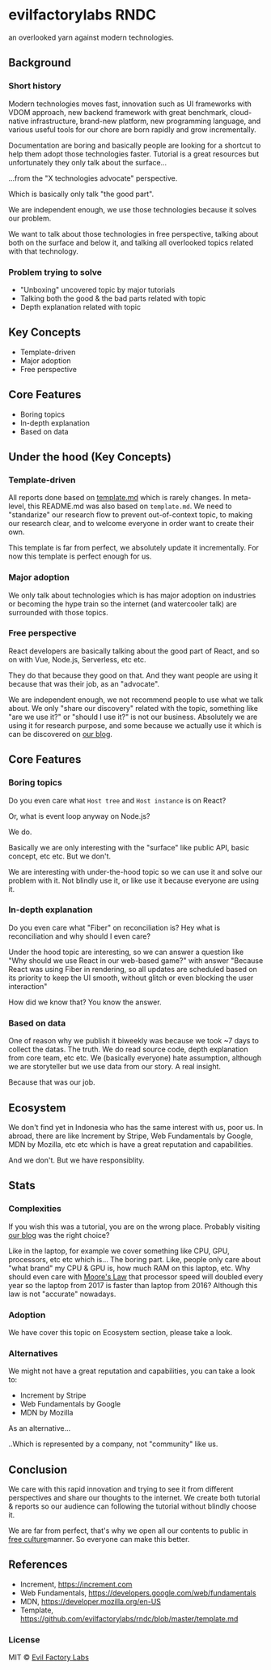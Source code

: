 # evilfactorylabs RNDC

an overlooked yarn against modern technologies.

## Background

### Short history

Modern technologies moves fast, innovation such as UI frameworks with
VDOM approach, new backend framework with great benchmark,
cloud-native infrastructure, brand-new platform, new programming language,
and various useful tools for our chore are born rapidly and grow incrementally.

Documentation are boring and basically people are looking for a shortcut to help
them adopt those technologies faster. Tutorial is a great resources but unfortunately
they only talk about the surface...

...from the "X technologies advocate" perspective.

Which is basically only talk "the good part".

We are independent enough, we use those technologies because it solves our problem.

We want to talk about those technologies in free perspective, talking about
both on the surface and below it, and talking all overlooked topics related with that
technology.

### Problem trying to solve

- "Unboxing" uncovered topic by major tutorials
- Talking both the good & the bad parts related with topic
- Depth explanation related with topic

## Key Concepts

- Template-driven
- Major adoption
- Free perspective

## Core Features

- Boring topics
- In-depth explanation
- Based on data

## Under the hood (Key Concepts)

### Template-driven

All reports done based on [template.md](https://github.com/evilfactorylabs/rndc/blob/master/template.md) which is
rarely changes. In meta-level, this README.md was also based on `template.md`. We need to "standarize" our research
flow to prevent out-of-context topic, to making our research clear, and to welcome everyone in order want to create
their own.

This template is far from perfect, we absolutely update it incrementally. For now this template is perfect enough for us.

### Major adoption

We only talk about technologies which is has major adoption on industries or becoming the hype train so
the internet (and watercooler talk) are surrounded with those topics.

### Free perspective

React developers are basically talking about the good part of React, and so on with Vue, Node.js, Serverless, etc etc.

They do that because they good on that. And they want people are using it because that was their job, as an "advocate".

We are independent enough, we not recommend people to use what we talk about. We only "share our discovery" related with
the topic, something like "are we use it?" or "should I use it?" is not our business. Absolutely we are using it for research
purpose, and some because we actually use it which is can be discovered on [our blog](https://blog.evilfactory.id).

## Core Features

### Boring topics

Do you even care what `Host tree` and `Host instance` is on React?

Or, what is event loop anyway on Node.js?

We do.

Basically we are only interesting with the "surface" like public API, basic concept, etc etc. But we don't.

We are interesting with under-the-hood topic so we can use it and solve our problem with it. Not blindly use it,
or like use it because everyone are using it.

### In-depth explanation

Do you even care what "Fiber" on reconciliation is? Hey what is reconciliation and why should I even care? 

Under the hood topic are interesting, so we can answer a question like "Why should we use React in our web-based game?"
with answer "Because React was using Fiber in rendering, so all updates are scheduled based on its priority to keep
the UI smooth, without glitch or even blocking the user interaction"

How did we know that? You know the answer.

### Based on data

One of reason why we publish it biweekly was because we took ~7 days to collect the datas. The truth. We do read
source code, depth explanation from core team, etc etc. We (basically everyone) hate assumption, although we are storyteller
but we use data from our story. A real insight.

Because that was our job.

## Ecosystem

We don't find yet in Indonesia who has the same interest with us, poor us. In abroad, there are like Increment by Stripe,
Web Fundamentals by Google, MDN by Mozilla, etc etc which is have a great reputation and capabilities.

And we don't. But we have responsiblity.

## Stats

### Complexities

If you wish this was a tutorial, you are on the wrong place. Probably visiting
[our blog](https://blog.evilfactory.id) was the right choice?

Like in the laptop, for example we cover something like CPU, GPU, processors, etc etc which is... The boring part. Like,
people only care about "what brand" my CPU & GPU is, how much RAM on this laptop, etc. Why should even
care with [Moore's Law](https://en.wikipedia.org/wiki/Moore%27s_law) that processor speed will doubled every year so
the laptop from 2017 is faster than laptop from 2016? Although this law is not "accurate" nowadays.

### Adoption

We have cover this topic on Ecosystem section, please take a look.

### Alternatives

We might not have a great reputation and capabilities, you can take a look to:

- Increment by Stripe
- Web Fundamentals by Google
- MDN by Mozilla

As an alternative...

..Which is represented by a company, not "community" like us.

## Conclusion

We care with this rapid innovation and trying to see it from different perspectives and share
our thoughts to the internet. We create both tutorial & reports so our audience can following the tutorial
without blindly choose it.

We are far from perfect, that's why we open all our
contents to public in [free culture](https://creativecommons.org/licenses/by/4.0/)manner. So everyone can make this better.

## References

- Increment, https://increment.com
- Web Fundamentals, https://developers.google.com/web/fundamentals
- MDN, https://developer.mozilla.org/en-US
- Template, https://github.com/evilfactorylabs/rndc/blob/master/template.md

### License
MIT © [Evil Factory Labs](https://github.com/evilfactorylabs)

